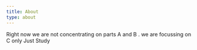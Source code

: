 ```yaml
---
title: About
type: about
---
```

Right now we are not concentrating on parts A and B .
we are focussing on C only
Just Study
